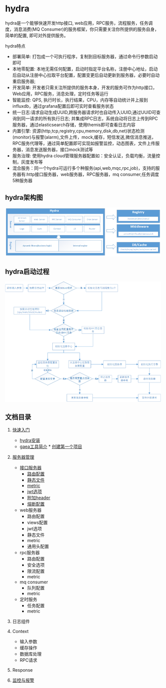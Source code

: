 # hydra
hydra是一个能够快速开发http接口, web应用，RPC服务，流程服务，任务调度，消息消费(MQ Consumer)的服务框架，你只需要关注你所提供的服务自身，简单的配置, 即可对外提供服务。


  hydra特点
* 部署简单: 打包成一个可执行程序，复制到目标服务器，通过命令行参数启动即可 
* 本地零配置: 本地无需任何配置，启动时指定平台名称，注册中心地址，启动后自动从注册中心拉取平台配置，配置变更后自动更新到服务器，必要时自动重启服务器; 
* 开发简单: 开发者只需关注所提供的服务本身，开发的服务可作为http接口，Web应用，RPC服务，消息处理，定时任务等运行
* 智能监控: QPS, 执行时长，执行结果，CPU，内存等自动统计并上报到influxdb，通过grafana配置后即可实时查看服务状态
* 统一日志:请求自动生成UUID,跨服务器请求时也自动传入UUID,通过UUID可查询到同一请求的所有执行日志; 并集成RPC日志，系统自动将日志上传到RPC服务器，通过elasticsearch存储，使用themis即可查看日志内容
* 内置引擎: 资源(http,tcp,registry,cpu,memory,disk,db,net)状态检测(monitor)与报警(alarm),文件上传，mock,缓存，短信发送,微信消息推送，RPC服务代理等，通过简单配置即可实现如报警监控，动态图表，文件上传服务器，消息发送服务器，接口mock测试等
* 服务治理: 使用hydra cloud管理服务器配置如：安全认证，负载均衡，流量控制，灰度发布等
* 混合服务：同一个hydra可运行多个种服务(api,web,mqc,rpc,job)，支持的服务器有:http接口服务器，web服务器，RPC服务器，mq consumer,任务调度5种服务器



## hydra架构图

![架构图](https://github.com/qxnw/hydra/blob/master/quickstart/hydra.png?raw=true)


## hydra启动过程


![架构图](https://github.com/qxnw/hydra/blob/master/quickstart/flow.png?raw=true)

## 文档目录
1. [快速入门](README.md#hydra)
      * [hydra安装](https://github.com/qxnw/hydra/blob/master/quickstart/2_install.md)
      * [gaea工具简介](https://github.com/qxnw/hydra/blob/master/quickstart/3.install_gaea.md)
       * [创建第一个项目](https://github.com/qxnw/hydra/blob/master/quickstart/6.first_project.md)
      
2. [服务器管理](https://github.com/qxnw/hydra/blob/master/quickstart/7.server.intro.md)
      * [接口服务器](https://github.com/qxnw/hydra/blob/master/quickstart/api/1.api_intro.md)
          + [路由配置](https://github.com/qxnw/hydra/blob/master/quickstart/api/2.api_router.md)         
          + [静态文件](https://github.com/qxnw/hydra/blob/master/quickstart/api/3.api_static.md)
          + [metric](https://github.com/qxnw/hydra/blob/master/quickstart/api/4.api_metric.md)
          + [jwt选项](https://github.com/qxnw/hydra/blob/master/quickstart/api/5.api_auth.md)
          + [附加header](https://github.com/qxnw/hydra/blob/master/quickstart/api/6.api_header.md)
          + [熔断配置](https://github.com/qxnw/hydra/blob/master/quickstart/api/7.api_circuit.md)
      * web服务器
          + 路由配置
          + views配置
          + jwt选项
          + 静态文件
          + metric 
          + 通用头配置
      * rpc服务器
          + 路由配置
          + 安全选项
          + 限流配置
          + metric
      * mq consumer
          + 队列配置
          + metric
      * 定时服务
          + 任务配置
          + metric
3. 日志组件
4. Context
      * 输入参数
      * 缓存操作
      * 数据库处理
      * RPC请求
5. Response
6. [监控与报警](https://github.com/qxnw/hydra/blob/master/quickstart/alarm/1.alarm.md)